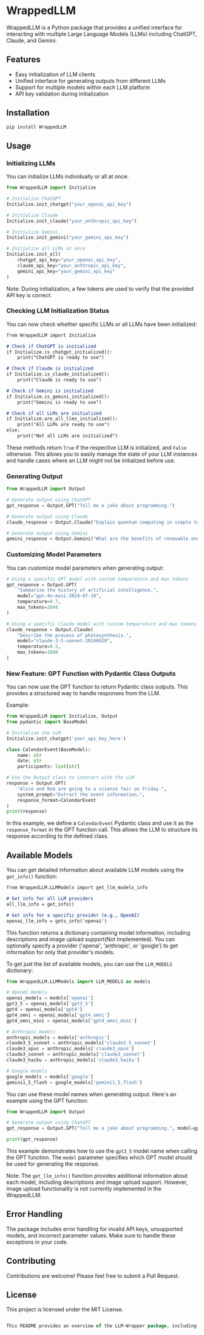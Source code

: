 # WrappedLLM

WrappedLLM is a Python package that provides a unified interface for interacting with multiple Large Language Models (LLMs) including ChatGPT, Claude, and Gemini.

## Features

- Easy initialization of LLM clients
- Unified interface for generating outputs from different LLMs
- Support for multiple models within each LLM platform
- API key validation during initialization

## Installation

```bash
pip install WrappedLLM
```

## Usage

### Initializing LLMs

You can initialize LLMs individually or all at once:

```python
from WrappedLLM import Initialize

# Initialize ChatGPT
Initialize.init_chatgpt("your_openai_api_key")

# Initialize Claude
Initialize.init_claude("your_anthropic_api_key")

# Initialize Gemini
Initialize.init_gemini("your_gemini_api_key")

# Initialize all LLMs at once
Initialize.init_all(
    chatgpt_api_key="your_openai_api_key",
    claude_api_key="your_anthropic_api_key",
    gemini_api_key="your_gemini_api_key"
)
```

Note: During initialization, a few tokens are used to verify that the provided API key is correct.

### Checking LLM Initialization Status

You can now check whether specific LLMs or all LLMs have been initialized:

```markdown
from WrappedLLM import Initialize

# Check if ChatGPT is initialized
if Initialize.is_chatgpt_initialized():
    print("ChatGPT is ready to use")

# Check if Claude is initialized
if Initialize.is_claude_initialized():
    print("Claude is ready to use")

# Check if Gemini is initialized
if Initialize.is_gemini_initialized():
    print("Gemini is ready to use")

# Check if all LLMs are initialized
if Initialize.are_all_llms_initialized():
    print("All LLMs are ready to use")
else:
    print("Not all LLMs are initialized")
```

These methods return `True` if the respective LLM is initialized, and `False` otherwise. This allows you to easily manage the state of your LLM instances and handle cases where an LLM might not be initialized before use.

### Generating Output

```python
from WrappedLLM import Output

# Generate output using ChatGPT
gpt_response = Output.GPT("Tell me a joke about programming.")

# Generate output using Claude
claude_response = Output.Claude("Explain quantum computing in simple terms.")

# Generate output using Gemini
gemini_response = Output.Gemini("What are the benefits of renewable energy?")
```

### Customizing Model Parameters

You can customize model parameters when generating output:

```python
# Using a specific GPT model with custom temperature and max tokens
gpt_response = Output.GPT(
    "Summarize the history of artificial intelligence.",
    model="gpt-4o-mini-2024-07-18",
    temperature=0.7,
    max_tokens=2048
)

# Using a specific Claude model with custom temperature and max tokens
claude_response = Output.Claude(
    "Describe the process of photosynthesis.",
    model="claude-3-5-sonnet-20240620",
    temperature=0.5,
    max_tokens=1000
)
```

### New Feature: GPT Function with Pydantic Class Outputs

You can now use the GPT function to return Pydantic class outputs. This provides a structured way to handle responses from the LLM.

Example:

```python
from WrappedLLM import Initialize, Output
from pydantic import BaseModel

# Initialize the LLM
Initialize.init_chatgpt('your_api_key_here')

class CalendarEvent(BaseModel):
    name: str
    date: str
    participants: list[str]

# Use the Output class to interact with the LLM
response = Output.GPT(
    "Alice and Bob are going to a science fair on Friday.",
    system_prompt="Extract the event information.",
    response_format=CalendarEvent
)
print(response)
```

In this example, we define a `CalendarEvent` Pydantic class and use it as the `response_format` in the GPT function call. This allows the LLM to structure its response according to the defined class.

## Available Models

You can get detailed information about available LLM models using the `get_info()` function:

```markdown
from WrappedLLM.LLMModels import get_llm_models_info

# Get info for all LLM providers
all_llm_info = get_info()

# Get info for a specific provider (e.g., OpenAI)
openai_llm_info = gets_info('openai')
```

This function returns a dictionary containing model information, including descriptions and image upload support(Not Implemented). You can optionally specify a provider ('openai', 'anthropic', or 'google') to get information for only that provider's models.

To get just the list of available models, you can use the `LLM_MODELS` dictionary:

```python
from WrappedLLM.LLMModels import LLM_MODELS as models

# OpenAI models
openai_models = models['openai']
gpt3_5 = openai_models['gpt3_5']
gpt4 = openai_models['gpt4']
gpt4_omni = openai_models['gpt4_omni']
gpt4_omni_mini = openai_models['gpt4_omni_mini']

# Anthropic models
anthropic_models = models['anthropic']
claude3_5_sonnet = anthropic_models['claude3_5_sonnet']
claude3_opus = anthropic_models['claude3_opus']
claude3_sonnet = anthropic_models['claude3_sonnet']
claude3_haiku = anthropic_models['claude3_haiku']

# Google models
google_models = models['google']
gemini1_5_flash = google_models['gemini1_5_flash']
```

You can use these model names when generating output. Here's an example using the GPT function:

```python
from WrappedLLM import Output

# Generate output using ChatGPT
gpt_response = Output.GPT("Tell me a joke about programming.", model=gpt3_5)

print(gpt_response)
```

This example demonstrates how to use the `gpt3_5` model name when calling the GPT function. The `model` parameter specifies which GPT model should be used for generating the response.

Note: The `get_llm_info()` function provides additional information about each model, including descriptions and image upload support. However, image upload functionality is not currently implemented in the WrappedLLM.

## Error Handling

The package includes error handling for invalid API keys, unsupported models, and incorrect parameter values. Make sure to handle these exceptions in your code.

## Contributing

Contributions are welcome! Please feel free to submit a Pull Request.

## License

This project is licensed under the MIT License.

```vhdl

This README provides an overview of the LLM-Wrapper package, including installation  instructions, usage examples for initializing LLMs and generating output, and information about customizing model parameters. It also mentions the API key validation during initialization and how to access the list of available models.
```
